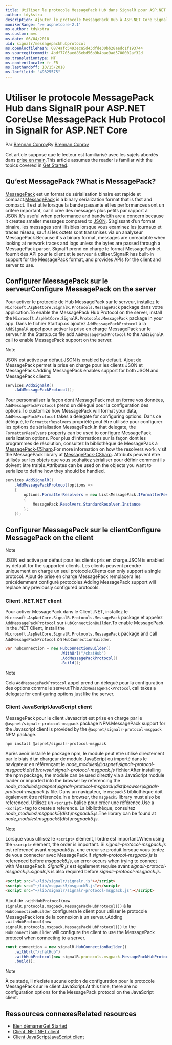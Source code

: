 ```yaml
---
title: Utiliser le protocole MessagePack Hub dans SignalR pour ASP.NET Core
author: tdykstra
description: Ajouter le protocole MessagePack Hub à ASP.NET Core SignalR.
monikerRange: '>= aspnetcore-2.1'
ms.author: tdykstra
ms.custom: mvc
ms.date: 06/04/2018
uid: signalr/messagepackhubprotocol
ms.openlocfilehash: 0874afc5493eca5d43dfde30bb28aedc1f193744
ms.sourcegitcommit: 4bdf7703aed86ebd56b9b4bae9ad5700002af32d
ms.translationtype: MT
ms.contentlocale: fr-FR
ms.lasthandoff: 10/15/2018
ms.locfileid: "49325575"
---
```

# <a name="use-messagepack-hub-protocol-in-signalr-for-aspnet-core"></a><span data-ttu-id="9a2d5-103">Utiliser le protocole MessagePack Hub dans SignalR pour ASP.NET Core</span><span class="sxs-lookup"><span data-stu-id="9a2d5-103">Use MessagePack Hub Protocol in SignalR for ASP.NET Core</span></span>

<span data-ttu-id="9a2d5-104">Par [Brennan Conroy](https://github.com/BrennanConroy)</span><span class="sxs-lookup"><span data-stu-id="9a2d5-104">By [Brennan Conroy](https://github.com/BrennanConroy)</span></span>

<span data-ttu-id="9a2d5-105">Cet article suppose que le lecteur est familiarisé avec les sujets abordés dans [prise en main](xref:tutorials/signalr).</span><span class="sxs-lookup"><span data-stu-id="9a2d5-105">This article assumes the reader is familiar with the topics covered in [Get Started](xref:tutorials/signalr).</span></span>

## <a name="what-is-messagepack"></a><span data-ttu-id="9a2d5-106">Qu’est MessagePack ?</span><span class="sxs-lookup"><span data-stu-id="9a2d5-106">What is MessagePack?</span></span>

<span data-ttu-id="9a2d5-107">[MessagePack](https://msgpack.org/index.html) est un format de sérialisation binaire est rapide et compact.</span><span class="sxs-lookup"><span data-stu-id="9a2d5-107">[MessagePack](https://msgpack.org/index.html) is a binary serialization format that is fast and compact.</span></span> <span data-ttu-id="9a2d5-108">Il est utile lorsque la bande passante et les performances sont un critère important, car il crée des messages plus petits par rapport à [JSON](https://www.json.org/).</span><span class="sxs-lookup"><span data-stu-id="9a2d5-108">It's useful when performance and bandwidth are a concern because it creates smaller messages compared to [JSON](https://www.json.org/).</span></span> <span data-ttu-id="9a2d5-109">S’agissant d’un format binaire, les messages sont illisibles lorsque vous examinez les journaux et traces réseau, sauf si les octets sont transmises via un analyseur MessagePack.</span><span class="sxs-lookup"><span data-stu-id="9a2d5-109">Because it's a binary format, messages are unreadable when looking at network traces and logs unless the bytes are passed through a MessagePack parser.</span></span> <span data-ttu-id="9a2d5-110">SignalR prend en charge le format MessagePack et fournit des API pour le client et le serveur à utiliser.</span><span class="sxs-lookup"><span data-stu-id="9a2d5-110">SignalR has built-in support for the MessagePack format, and provides APIs for the client and server to use.</span></span>

## <a name="configure-messagepack-on-the-server"></a><span data-ttu-id="9a2d5-111">Configurer MessagePack sur le serveur</span><span class="sxs-lookup"><span data-stu-id="9a2d5-111">Configure MessagePack on the server</span></span>

<span data-ttu-id="9a2d5-112">Pour activer le protocole de Hub MessagePack sur le serveur, installez le `Microsoft.AspNetCore.SignalR.Protocols.MessagePack` package dans votre application.</span><span class="sxs-lookup"><span data-stu-id="9a2d5-112">To enable the MessagePack Hub Protocol on the server, install the `Microsoft.AspNetCore.SignalR.Protocols.MessagePack` package in your app.</span></span> <span data-ttu-id="9a2d5-113">Dans le fichier Startup.cs ajoutez `AddMessagePackProtocol` à la `AddSignalR` appel pour activer la prise en charge MessagePack sur le serveur.</span><span class="sxs-lookup"><span data-stu-id="9a2d5-113">In the Startup.cs file add `AddMessagePackProtocol` to the `AddSignalR` call to enable MessagePack support on the server.</span></span>

> [!NOTE]
> <span data-ttu-id="9a2d5-114">JSON est activé par défaut.</span><span class="sxs-lookup"><span data-stu-id="9a2d5-114">JSON is enabled by default.</span></span> <span data-ttu-id="9a2d5-115">Ajout de MessagePack permet la prise en charge pour les clients JSON et MessagePack.</span><span class="sxs-lookup"><span data-stu-id="9a2d5-115">Adding MessagePack enables support for both JSON and MessagePack clients.</span></span>

```csharp
services.AddSignalR()
    .AddMessagePackProtocol();
```

<span data-ttu-id="9a2d5-116">Pour personnaliser la façon dont MessagePack met en forme vos données, `AddMessagePackProtocol` prend un délégué pour la configuration des options.</span><span class="sxs-lookup"><span data-stu-id="9a2d5-116">To customize how MessagePack will format your data, `AddMessagePackProtocol` takes a delegate for configuring options.</span></span> <span data-ttu-id="9a2d5-117">Dans ce délégué, le `FormatterResolvers` propriété peut être utilisée pour configurer les options de sérialisation MessagePack.</span><span class="sxs-lookup"><span data-stu-id="9a2d5-117">In that delegate, the `FormatterResolvers` property can be used to configure MessagePack serialization options.</span></span> <span data-ttu-id="9a2d5-118">Pour plus d’informations sur la façon dont les programmes de résolution, consultez la bibliothèque de MessagePack à [MessagePack-CSharp](https://github.com/neuecc/MessagePack-CSharp).</span><span class="sxs-lookup"><span data-stu-id="9a2d5-118">For more information on how the resolvers work, visit the MessagePack library at [MessagePack-CSharp](https://github.com/neuecc/MessagePack-CSharp).</span></span> <span data-ttu-id="9a2d5-119">Attributs peuvent être utilisés sur les objets que vous souhaitez sérialiser pour définir comment ils doivent être traités.</span><span class="sxs-lookup"><span data-stu-id="9a2d5-119">Attributes can be used on the objects you want to serialize to define how they should be handled.</span></span>

```csharp
services.AddSignalR()
    .AddMessagePackProtocol(options =>
    {
        options.FormatterResolvers = new List<MessagePack.IFormatterResolver>()
        {
            MessagePack.Resolvers.StandardResolver.Instance
        };
    });
```

## <a name="configure-messagepack-on-the-client"></a><span data-ttu-id="9a2d5-120">Configurer MessagePack sur le client</span><span class="sxs-lookup"><span data-stu-id="9a2d5-120">Configure MessagePack on the client</span></span>

> [!NOTE]
> <span data-ttu-id="9a2d5-121">JSON est activé par défaut pour les clients pris en charge.</span><span class="sxs-lookup"><span data-stu-id="9a2d5-121">JSON is enabled by default for the supported clients.</span></span> <span data-ttu-id="9a2d5-122">Les clients peuvent prendre uniquement en charge un seul protocole.</span><span class="sxs-lookup"><span data-stu-id="9a2d5-122">Clients can only support a single protocol.</span></span> <span data-ttu-id="9a2d5-123">Ajout de prise en charge MessagePack remplacera les précédemment configuré protocoles.</span><span class="sxs-lookup"><span data-stu-id="9a2d5-123">Adding MessagePack support will replace any previously configured protocols.</span></span>

### <a name="net-client"></a><span data-ttu-id="9a2d5-124">Client .NET</span><span class="sxs-lookup"><span data-stu-id="9a2d5-124">.NET client</span></span>

<span data-ttu-id="9a2d5-125">Pour activer MessagePack dans le Client .NET, installez le `Microsoft.AspNetCore.SignalR.Protocols.MessagePack` package et appelez `AddMessagePackProtocol` sur `HubConnectionBuilder`.</span><span class="sxs-lookup"><span data-stu-id="9a2d5-125">To enable MessagePack in the .NET Client, install the `Microsoft.AspNetCore.SignalR.Protocols.MessagePack` package and call `AddMessagePackProtocol` on `HubConnectionBuilder`.</span></span>

```csharp
var hubConnection = new HubConnectionBuilder()
                        .WithUrl("/chatHub")
                        .AddMessagePackProtocol()
                        .Build();
```

> [!NOTE]
> <span data-ttu-id="9a2d5-126">Cela `AddMessagePackProtocol` appel prend un délégué pour la configuration des options comme le serveur.</span><span class="sxs-lookup"><span data-stu-id="9a2d5-126">This `AddMessagePackProtocol` call takes a delegate for configuring options just like the server.</span></span>

### <a name="javascript-client"></a><span data-ttu-id="9a2d5-127">Client JavaScript</span><span class="sxs-lookup"><span data-stu-id="9a2d5-127">JavaScript client</span></span>

<span data-ttu-id="9a2d5-128">MessagePack pour le client Javascript est prise en charge par le `@aspnet/signalr-protocol-msgpack` package NPM.</span><span class="sxs-lookup"><span data-stu-id="9a2d5-128">MessagePack support for the Javascript client is provided by the `@aspnet/signalr-protocol-msgpack` NPM package.</span></span>

```console
npm install @aspnet/signalr-protocol-msgpack
```

<span data-ttu-id="9a2d5-129">Après avoir installé le package npm, le module peut être utilisé directement par le biais d’un chargeur de module JavaScript ou importé dans le navigateur en référençant le *node_modules\\@aspnet\signalr-protocol-msgpack\dist\browser\signalr-protocol-msgpack.js* fichier.</span><span class="sxs-lookup"><span data-stu-id="9a2d5-129">After installing the npm package, the module can be used directly via a JavaScript module loader or imported into the browser by referencing the *node_modules\\@aspnet\signalr-protocol-msgpack\dist\browser\signalr-protocol-msgpack.js* file.</span></span> <span data-ttu-id="9a2d5-130">Dans un navigateur, le `msgpack5` bibliothèque doit également être référencée.</span><span class="sxs-lookup"><span data-stu-id="9a2d5-130">In a browser, the `msgpack5` library must also be referenced.</span></span> <span data-ttu-id="9a2d5-131">Utilisez un `<script>` balise pour créer une référence.</span><span class="sxs-lookup"><span data-stu-id="9a2d5-131">Use a `<script>` tag to create a reference.</span></span> <span data-ttu-id="9a2d5-132">La bibliothèque, consultez *node_modules\msgpack5\dist\msgpack5.js*.</span><span class="sxs-lookup"><span data-stu-id="9a2d5-132">The library can be found at *node_modules\msgpack5\dist\msgpack5.js*.</span></span>

> [!NOTE]
> <span data-ttu-id="9a2d5-133">Lorsque vous utilisez le `<script>` élément, l’ordre est important.</span><span class="sxs-lookup"><span data-stu-id="9a2d5-133">When using the `<script>` element, the order is important.</span></span> <span data-ttu-id="9a2d5-134">Si *signalr-protocol-msgpack.js* est référencé avant *msgpack5.js*, une erreur se produit lorsque vous tentez de vous connecter avec MessagePack.</span><span class="sxs-lookup"><span data-stu-id="9a2d5-134">If *signalr-protocol-msgpack.js* is referenced before *msgpack5.js*, an error occurs when trying to connect with MessagePack.</span></span> <span data-ttu-id="9a2d5-135">*SignalR.js* est également requise avant *signalr-protocol-msgpack.js*.</span><span class="sxs-lookup"><span data-stu-id="9a2d5-135">*signalr.js* is also required before *signalr-protocol-msgpack.js*.</span></span>

```html
<script src="~/lib/signalr/signalr.js"></script>
<script src="~/lib/msgpack5/msgpack5.js"></script>
<script src="~/lib/signalr/signalr-protocol-msgpack.js"></script>
```

<span data-ttu-id="9a2d5-136">Ajout de `.withHubProtocol(new signalR.protocols.msgpack.MessagePackHubProtocol())` à la `HubConnectionBuilder` configurera le client pour utiliser le protocole MessagePack lors de la connexion à un serveur.</span><span class="sxs-lookup"><span data-stu-id="9a2d5-136">Adding `.withHubProtocol(new signalR.protocols.msgpack.MessagePackHubProtocol())` to the `HubConnectionBuilder` will configure the client to use the MessagePack protocol when connecting to a server.</span></span>

```javascript
const connection = new signalR.HubConnectionBuilder()
    .withUrl("/chatHub")
    .withHubProtocol(new signalR.protocols.msgpack.MessagePackHubProtocol())
    .build();
```

> [!NOTE]
> <span data-ttu-id="9a2d5-137">À ce stade, il n’existe aucune option de configuration pour le protocole MessagePack sur le client JavaScript.</span><span class="sxs-lookup"><span data-stu-id="9a2d5-137">At this time, there are no configuration options for the MessagePack protocol on the JavaScript client.</span></span>

## <a name="related-resources"></a><span data-ttu-id="9a2d5-138">Ressources connexes</span><span class="sxs-lookup"><span data-stu-id="9a2d5-138">Related resources</span></span>

* [<span data-ttu-id="9a2d5-139">Bien démarrer</span><span class="sxs-lookup"><span data-stu-id="9a2d5-139">Get Started</span></span>](xref:tutorials/signalr)
* [<span data-ttu-id="9a2d5-140">Client .NET</span><span class="sxs-lookup"><span data-stu-id="9a2d5-140">.NET client</span></span>](xref:signalr/dotnet-client)
* [<span data-ttu-id="9a2d5-141">Client JavaScript</span><span class="sxs-lookup"><span data-stu-id="9a2d5-141">JavaScript client</span></span>](xref:signalr/javascript-client)
